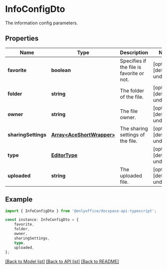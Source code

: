 # InfoConfigDto

The information config parameters.

## Properties

Name | Type | Description | Notes
------------ | ------------- | ------------- | -------------
**favorite** | **boolean** | Specifies if the file is favorite or not. | [optional] [default to undefined]
**folder** | **string** | The folder of the file. | [optional] [default to undefined]
**owner** | **string** | The file owner. | [optional] [default to undefined]
**sharingSettings** | [**Array&lt;AceShortWrapper&gt;**](AceShortWrapper.md) | The sharing settings of the file. | [optional] [default to undefined]
**type** | [**EditorType**](EditorType.md) |  | [optional] [default to undefined]
**uploaded** | **string** | The uploaded file. | [optional] [default to undefined]

## Example

```typescript
import { InfoConfigDto } from '@onlyoffice/docspace-api-typescript';

const instance: InfoConfigDto = {
    favorite,
    folder,
    owner,
    sharingSettings,
    type,
    uploaded,
};
```

[[Back to Model list]](../README.md#documentation-for-models) [[Back to API list]](../README.md#documentation-for-api-endpoints) [[Back to README]](../README.md)
